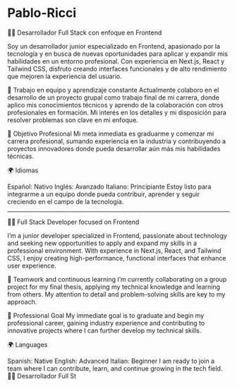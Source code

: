 # Pablo-Ricci
👨‍💻 Desarrollador Full Stack con enfoque en Frontend

Soy un desarrollador junior especializado en Frontend, apasionado por la tecnología y en busca de nuevas oportunidades para aplicar y expandir mis habilidades en un entorno profesional. Con experiencia en Next.js, React y Tailwind CSS, disfruto creando interfaces funcionales y de alto rendimiento que mejoren la experiencia del usuario.

🤝 Trabajo en equipo y aprendizaje constante
Actualmente colaboro en el desarrollo de un proyecto grupal como trabajo final de mi carrera, donde aplico mis conocimientos técnicos y aprendo de la colaboración con otros profesionales en formación. Mi interés en los detalles y mi disposición para resolver problemas son clave en mi enfoque.

🎯 Objetivo Profesional
Mi meta inmediata es graduarme y comenzar mi carrera profesional, sumando experiencia en la industria y contribuyendo a proyectos innovadores donde pueda desarrollar aún más mis habilidades técnicas.

🌍 Idiomas

Español: Nativo
Inglés: Avanzado
Italiano: Principiante
Estoy listo para integrarme a un equipo donde pueda contribuir, aprender y seguir creciendo en el campo de la tecnología.

---------------------------------------------------------------------------------------------------------

👨‍💻 Full Stack Developer focused on Frontend

I’m a junior developer specialized in Frontend, passionate about technology and seeking new opportunities to apply and expand my skills in a professional environment. With experience in Next.js, React, and Tailwind CSS, I enjoy creating high-performance, functional interfaces that enhance user experience.

🤝 Teamwork and continuous learning
I’m currently collaborating on a group project for my final thesis, applying my technical knowledge and learning from others. My attention to detail and problem-solving skills are key to my approach.

🎯 Professional Goal
My immediate goal is to graduate and begin my professional career, gaining industry experience and contributing to innovative projects where I can further develop my technical skills.

🌍 Languages

Spanish: Native
English: Advanced
Italian: Beginner
I am ready to join a team where I can contribute, learn, and continue growing in the tech field.👨‍💻 Desarrollador Full St
